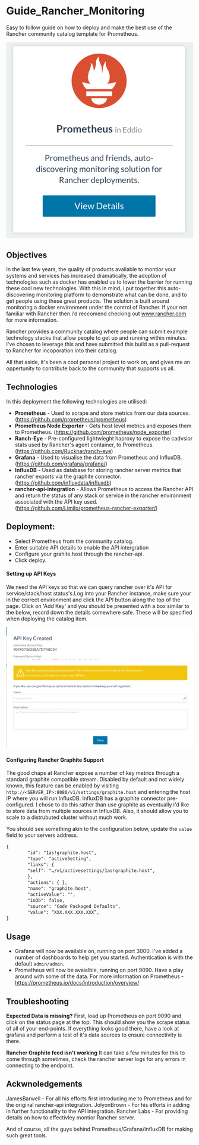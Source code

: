 # Guide_Rancher_Monitoring
Easy to follow guide on how to deploy and make the best use of the Rancher community catalog template for Prometheus.

![Catalog Entry](https://github.com/Rucknar/Guide_Rancher_Monitoring/blob/master/catalog-screen.png "Catalog Entry")

## Objectives

In the last few years, the quality of products available to montior your systems and services has increased dramatically, the adoption of technologies such as docker has enabled us to lower the barrier for running these cool new technologies.
With this in mind, i put together this auto-discovering monitoring platform to demonstrate what can be done, and to get people using these great products.
The solution is built around monitoring a docker environment under the control of Rancher. If your not familiar with Rancher then i'd reccomend checking out www.rancher.com for more information.

Rancher provides a community catalog where people can submit example technology stacks that allow people to get up and running within minutes.
I've chosen to leverage this and have submitted this build as a pull-request to Rancher for incoporation into their catalog.

All that aside, it's been a cool personal project to work on, and gives me an oppertunity to contribute back to the community that supports us all.

## Technologies

In this deployment the following technologies are utilised:

* **Prometheus** - Used to scrape and store metrics from our data sources. (https://github.com/prometheus/prometheus)
* **Prometheus Node Exporter** - Gets host level metrics and exposes them to Prometheus. (https://github.com/prometheus/node_exporter)
* **Ranch-Eye** - Pre-configured lightwieght haproxy to expose the cadvsior stats used by Rancher's agent container, to Prometheus. (https://github.com/Rucknar/ranch-eye)
* **Grafana** - Used to visualise the data from Prometheus and InfluxDB. (https://github.com/grafana/grafana/)
* **InfluxDB** - Used as database for storing rancher server metrics that rancher exports via the graphite connector. (https://github.com/influxdata/influxdb)
* **rancher-api-integration** - Allows Prometheus to access the Rancher API and return the status of any stack or service in the rancher environment associated with the API key used.(https://github.com/Limilo/prometheus-rancher-exporter/)


## Deployment:

* Select Prometheus from the community catalog.
* Enter suitable API details to enable the API intergration
* Configure your grahite.host through the rancher-api.
* Click deploy.

#### Setting up API Keys

We need the API keys so that we can query rancher over it's API for service/stack/host status's.Log into your Rancher instance, make sure your in the correct environment and click the API button along the top of the page.
Click on 'Add Key' and you should be presented with a box similar to the below, record down the details somewhere safe. These will be specified when deploying the catalog item.

![API Screen](https://github.com/Rucknar/Guide_Rancher_Monitoring/blob/master/API-Key.png "Creating a new API Key")

#### Configuring Rancher Graphite Support

The good chaps at Rancher expose a number of key metrics through a standard graphite compatible stream. Disabled by default and not widely known, this feature can be enabled by visiting `http://<SERVER_IP>:8080/v1/settings/graphite.host` and entering the host IP where you will run InfluxDB.
InfluxDB has a graphite connector pre-configured. I chose to do this rather than use graphite as eventually i'd like to store data from multiple sources in InfluxDB. Also, it should allow you to scale to a distrubuted cluster without much work.

You should see something akin to the configuration below, update the `value` field to your servers address.

```
{
		"id": "1as!graphite.host",
		"type": "activeSetting",
		"links": {
		"self": "…/v1/activesettings/1as!graphite.host",
		},
		"actions": { },
		"name": "graphite.host",
		"activeValue": "",
		"inDb": false,
		"source": "Code Packaged Defaults",
		"value": “XXX.XXX.XXX.XXX”,
}
```

## Usage
* Grafana will now be available on, running on port 3000. I've added a number of dashboards to help get you started. Authentication is with the default `admin/admin`.
* Prometheus will now be avaialble, running on port 9090. Have a play around with some of the data. For more information on Prometheus - https://prometheus.io/docs/introduction/overview/

## Troubleshooting

**Expected Data is missing?**
First, load up Prometheus on port 9090 and click on the status page at the top. This should show you the scrape status of all of your end-points.
If everything looks good there, have a look at grafana and perform a test of it's data sources to ensure connectivity is there.

**Rancher Graphite feed isn't working**
It can take a few minutes for this to come through sometimes, check the rancher server logs for any errors in connecting to the endpoint.

## Ackwnoledgements

JamesBarwell - For all his efforts first introducing me to Prometheus and for the original rancher-api integration.
JolyonBrown - For his efforts in adding in further functionality to the API integration.
Rancher Labs - For providing details on how to effectivley montior Rancher server.

And of course, all the guys behind Prometheus/Grafana/InfluxDB for making such great tools.

